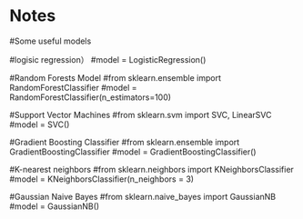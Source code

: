 # Notes

#Some useful models

#logisic regression）
#model = LogisticRegression()

#Random Forests Model
#from sklearn.ensemble import RandomForestClassifier
#model = RandomForestClassifier(n_estimators=100)

#Support Vector Machines
#from sklearn.svm import SVC, LinearSVC
#model = SVC()

#Gradient Boosting Classifier
#from sklearn.ensemble import GradientBoostingClassifier
#model = GradientBoostingClassifier()

#K-nearest neighbors
#from sklearn.neighbors import KNeighborsClassifier
#model = KNeighborsClassifier(n_neighbors = 3)

#Gaussian Naive Bayes
#from sklearn.naive_bayes import GaussianNB
#model = GaussianNB()
